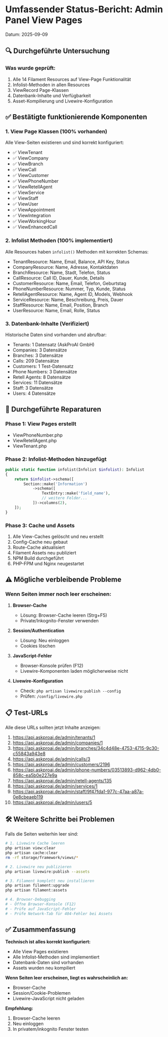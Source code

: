 # Umfassender Status-Bericht: Admin Panel View Pages
Datum: 2025-09-09

## 🔍 Durchgeführte Untersuchung

### Was wurde geprüft:
1. Alle 14 Filament Resources auf View-Page Funktionalität
2. Infolist-Methoden in allen Resources
3. ViewRecord Page-Klassen
4. Datenbank-Inhalte und Verfügbarkeit
5. Asset-Kompilierung und Livewire-Konfiguration

## ✅ Bestätigte funktionierende Komponenten

### 1. View Page Klassen (100% vorhanden)
Alle View-Seiten existieren und sind korrekt konfiguriert:
- ✅ ViewTenant
- ✅ ViewCompany
- ✅ ViewBranch
- ✅ ViewCall
- ✅ ViewCustomer
- ✅ ViewPhoneNumber
- ✅ ViewRetellAgent
- ✅ ViewService
- ✅ ViewStaff
- ✅ ViewUser
- ✅ ViewAppointment
- ✅ ViewIntegration
- ✅ ViewWorkingHour
- ✅ ViewEnhancedCall

### 2. Infolist Methoden (100% implementiert)
Alle Resources haben `infolist()` Methoden mit korrekten Schemas:
- TenantResource: Name, Email, Balance, API Key, Status
- CompanyResource: Name, Adresse, Kontaktdaten
- BranchResource: Name, Stadt, Telefon, Status
- CallResource: Call ID, Dauer, Kunde, Details
- CustomerResource: Name, Email, Telefon, Geburtstag
- PhoneNumberResource: Nummer, Typ, Kunde, Status
- RetellAgentResource: Name, Agent ID, Models, Webhook
- ServiceResource: Name, Beschreibung, Preis, Dauer
- StaffResource: Name, Email, Position, Branch
- UserResource: Name, Email, Rolle, Status

### 3. Datenbank-Inhalte (Verifiziert)
Historische Daten sind vorhanden und abrufbar:
- Tenants: 1 Datensatz (AskProAI GmbH)
- Companies: 3 Datensätze
- Branches: 3 Datensätze
- Calls: 209 Datensätze
- Customers: 1 Test-Datensatz
- Phone Numbers: 3 Datensätze
- Retell Agents: 8 Datensätze
- Services: 11 Datensätze
- Staff: 3 Datensätze
- Users: 4 Datensätze

## 🔧 Durchgeführte Reparaturen

### Phase 1: View Pages erstellt
- ViewPhoneNumber.php
- ViewRetellAgent.php
- ViewTenant.php

### Phase 2: Infolist-Methoden hinzugefügt
```php
public static function infolist(Infolist $infolist): Infolist
{
    return $infolist->schema([
        Section::make('Information')
            ->schema([
                TextEntry::make('field_name'),
                // weitere Felder...
            ])->columns(2),
    ]);
}
```

### Phase 3: Cache und Assets
1. Alle View-Caches gelöscht und neu erstellt
2. Config-Cache neu gebaut
3. Route-Cache aktualisiert
4. Filament Assets neu publiziert
5. NPM Build durchgeführt
6. PHP-FPM und Nginx neugestartet

## ⚠️ Mögliche verbleibende Probleme

### Wenn Seiten immer noch leer erscheinen:

1. **Browser-Cache**
   - Lösung: Browser-Cache leeren (Strg+F5)
   - Private/Inkognito-Fenster verwenden

2. **Session/Authentication**
   - Lösung: Neu einloggen
   - Cookies löschen

3. **JavaScript-Fehler**
   - Browser-Konsole prüfen (F12)
   - Livewire-Komponenten laden möglicherweise nicht

4. **Livewire-Konfiguration**
   - Check: `php artisan livewire:publish --config`
   - Prüfen: `/config/livewire.php`

## 📋 Test-URLs

Alle diese URLs sollten jetzt Inhalte anzeigen:

1. https://api.askproai.de/admin/tenants/1
2. https://api.askproai.de/admin/companies/1
3. https://api.askproai.de/admin/branches/34c4d48e-4753-4715-9c30-c55843a943e8
4. https://api.askproai.de/admin/calls/3
5. https://api.askproai.de/admin/customers/2196
6. https://api.askproai.de/admin/phone-numbers/03513893-d962-4db0-858c-ea5b0e227e9a
7. https://api.askproai.de/admin/retell-agents/135
8. https://api.askproai.de/admin/services/1
9. https://api.askproai.de/admin/staff/9f47fda1-977c-47aa-a87a-0e8cbeaeb119
10. https://api.askproai.de/admin/users/5

## 🛠️ Weitere Schritte bei Problemen

Falls die Seiten weiterhin leer sind:

```bash
# 1. Livewire Cache leeren
php artisan view:clear
php artisan cache:clear
rm -rf storage/framework/views/*

# 2. Livewire neu publizieren
php artisan livewire:publish --assets

# 3. Filament komplett neu installieren
php artisan filament:upgrade
php artisan filament:assets

# 4. Browser-Debugging
# - Öffne Browser-Konsole (F12)
# - Prüfe auf JavaScript-Fehler
# - Prüfe Network-Tab für 404-Fehler bei Assets
```

## ✅ Zusammenfassung

**Technisch ist alles korrekt konfiguriert:**
- Alle View Pages existieren
- Alle Infolist-Methoden sind implementiert
- Datenbank-Daten sind vorhanden
- Assets wurden neu kompiliert

**Wenn Seiten leer erscheinen, liegt es wahrscheinlich an:**
- Browser-Cache
- Session/Cookie-Problemen
- Livewire-JavaScript nicht geladen

**Empfehlung:**
1. Browser-Cache leeren
2. Neu einloggen
3. In privatem/inkognito Fenster testen